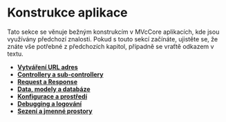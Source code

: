 # Konstrukce aplikace

Tato sekce se věnuje bežným konstrukcím v MVcCore aplikacích, kde jsou využívány předchozí znalosti.
Pokud s touto sekcí začínáte, ujistěte se, že znáte vše potřebné z předchozích kapitol, 
případně se vraťtě odkazem v textu.

- [**Vytváření URL adres**](./urls/README.md)
- [**Controllery a sub-controllery**](./controller/README.md)
- [**Request a Response**](./req-res/README.md)
- [**Data, modely a databáze**](./data/README.md)
- [**Konfigurace a prostředí**](./config-evn/README.md)
- [**Debugging a logování**](./debug-log/README.md)
- [**Sezení a jmenné prostory**](./session/README.md)
